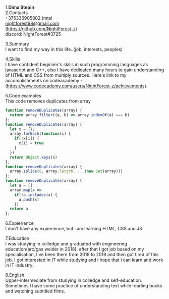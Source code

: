 1.**Dima Stepin**<br/>
2.Contacts <br/>
+375336905802 (mts)<br/>
nightforest98@gmail.com<br/>
(https://github.com/NightForest-z)<br/>
discord: NightForest#3725<br/>

3.Summary<br/>
I want to find my way in this life..(job, interests, peoples)<br/>

4.Skills<br/>
I have confident beginner's skills in such programming languages as javascript and C++, also I have dedicated many hours to gain understanding of HTML and CSS from multiply sources. Here's link to my accomplishments on codeacademy - (https://www.codecademy.com/users/NightForest-z/achievements). <br/>

5.Code examples<br/>
This code removes duplicates from array
``` javascript
function removeDuplicates(array) {
  return array.filter((a, b) => array.indexOf(a) === b)
};
function removeDuplicates(array) {
  let x = {};
  array.forEach(function(i) {
    if(!x[i]) {
      x[i] = true
    }
  })
  return Object.keys(x)
};
function removeDuplicates(array) {
  array.splice(0, array.length, ...(new Set(array)))
};
function removeDuplicates(array) {
  let a = []
  array.map(x => 
    if(!a.includes(x) {
      a.push(x)
    })
  return a
};
```
6.Expierience<br/>
I don't have any expierience, but i am learning HTML, CSS and JS <br/>

7.Education<br/>
I was studying in colledge and graduated with engineering education(arc/gas welder in 2018), after that I got job based on my specialisation, I've been there from 2018 to 2019 and then got tired of this job. I got interested in IT while studying and i hope that i can learn and work in IT industry. <br/>

8.English<br/>
Upper-intermediate from studying in colledge and self-education. Sometimes I have some practice of understanding text while reading books and watching subtitled films. <br/>

